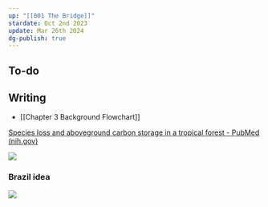 ```yaml
---
up: "[[001 The Bridge]]"
stardate: Oct 2nd 2023
update: Mar 26th 2024
dg-publish: true
---
```

## To-do

## Writing
- [[Chapter 3 Background Flowchart]]

[Species loss and aboveground carbon storage in a tropical forest - PubMed (nih.gov)](https://pubmed.ncbi.nlm.nih.gov/16239439/)

![](https://i.imgur.com/E814cN7.png)


### Brazil idea


![](https://i.imgur.com/7Wdz5Jd.png)
